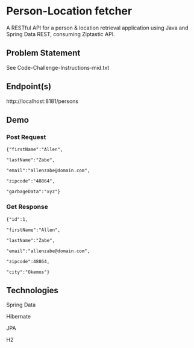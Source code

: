 # Person-Location fetcher

A RESTful API for a person & location retrieval application using Java and Spring Data REST, consuming Ziptastic API.

## Problem Statement
See Code-Challenge-Instructions-mid.txt

## Endpoint(s)
http://localhost:8181/persons

## Demo

### Post Request
```
{"firstName":"Allen",

"lastName":"Zabe",

"email":"allenzabe@domain.com",

"zipcode":"48864",

"garbageData":"xyz"}
```
### Get Response
```
{"id":1,

"firstName":"Allen",

"lastName":"Zabe",

"email":"allenzabe@domain.com",

"zipcode":48864,

"city":"Okemos"}
```

## Technologies
Spring Data

Hibernate

JPA

H2
